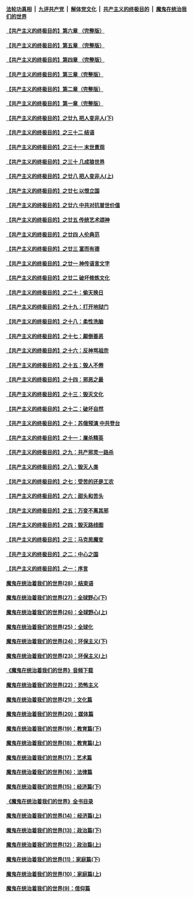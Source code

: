 ####  [法轮功真相](../../../../basic/blob/master/README.md?t=06070331) &nbsp;|&nbsp; [九评共产党](../../../../9ping.md/blob/master/README.md?t=06070331) &nbsp;|&nbsp; [解体党文化](../../../../jtdwh.md/blob/master/README.md?t=06070331)  &nbsp;|&nbsp; [共产主义的终极目的](../../../../gczydzjmd.md/blob/master/README.md?t=06070331) &nbsp;|&nbsp; [魔鬼在统治我们的世界](../../../../mgztzwmdsj.md/blob/master/README.md?t=06070331) 

#### [【共产主义的终极目的】第六章 （完整版）](../pages/nsc422/n11428913.md?t=06070331) 

#### [【共产主义的终极目的】第五章 （完整版）](../pages/nsc422/n11428912.md?t=06070331) 

#### [【共产主义的终极目的】第四章 （完整版）](../pages/nsc422/n11428907.md?t=06070331) 

#### [【共产主义的终极目的】第三章（完整版）](../pages/nsc422/n11428848.md?t=06070331) 

#### [【共产主义的终极目的】第二章（完整版）](../pages/nsc422/n11428831.md?t=06070331) 

#### [【共产主义的终极目的】第一章（完整版）](../pages/nsc422/n11417651.md?t=06070331) 

#### [【共产主义的终极目的】之廿九 把人变非人(下)](../pages/nsc422/n11344140.md?t=06070331) 

#### [【共产主义的终极目的】之三十二 结语](../pages/nsc422/n11360535.md?t=06070331) 

#### [【共产主义的终极目的】之三十一 末世景观](../pages/nsc422/n11351129.md?t=06070331) 

#### [【共产主义的终极目的】之三十 几成狼世界](../pages/nsc422/n11348280.md?t=06070331) 

#### [【共产主义的终极目的】之廿八 把人变非人(上)](../pages/nsc422/n11340492.md?t=06070331) 

#### [【共产主义的终极目的】之廿七 以恨立国](../pages/nsc422/n11336944.md?t=06070331) 

#### [【共产主义的终极目的】之廿六 中共对抗普世价值](../pages/nsc422/n11324785.md?t=06070331) 

#### [【共产主义的终极目的】之廿五 传统艺术颂神](../pages/nsc422/n11296396.md?t=06070331) 

#### [【共产主义的终极目的】之廿四 人伦典范](../pages/nsc422/n11296397.md?t=06070331) 

#### [【共产主义的终极目的】之廿三 富而有德](../pages/nsc422/n11283598.md?t=06070331) 

#### [【共产主义的终极目的】之廿一 神传语言文字](../pages/nsc422/n11263265.md?t=06070331) 

#### [【共产主义的终极目的】之廿二 破坏修炼文化](../pages/nsc422/n11245728.md?t=06070331) 

#### [【共产主义的终极目的】之二十：偷天换日](../pages/nsc422/n11238846.md?t=06070331) 

#### [【共产主义的终极目的】之十九：打开地狱门](../pages/nsc422/n11206376.md?t=06070331) 

#### [【共产主义的终极目的】之十八：柔性洗脑](../pages/nsc422/n11199994.md?t=06070331) 

#### [【共产主义的终极目的】之十七：颠倒善恶](../pages/nsc422/n11179782.md?t=06070331) 

#### [【共产主义的终极目的】之十六：反神骂祖宗](../pages/nsc422/n11166798.md?t=06070331) 

#### [【共产主义的终极目的】之十五：毁人不倦](../pages/nsc422/n11166792.md?t=06070331) 

#### [【共产主义的终极目的】之十四：邪恶之最](../pages/nsc422/n11150249.md?t=06070331) 

#### [【共产主义的终极目的】之十三：毁灭文化](../pages/nsc422/n11135227.md?t=06070331) 

#### [【共产主义的终极目的】之十二：破坏自然](../pages/nsc422/n11135214.md?t=06070331) 

#### [【共产主义的终极目的】之十：苏俄预演 中共登台](../pages/nsc422/n11118424.md?t=06070331) 

#### [【共产主义的终极目的】之十一：屠杀精英](../pages/nsc422/n11118442.md?t=06070331) 

#### [【共产主义的终极目的】之九：共产邪灵一路杀](../pages/nsc422/n11114139.md?t=06070331) 

#### [【共产主义的终极目的】之八：毁灭人类](../pages/nsc422/n11108503.md?t=06070331) 

#### [【共产主义的终极目的】之七：受苦的还是工农](../pages/nsc422/n11101809.md?t=06070331) 

#### [【共产主义的终极目的】之六：甜头和苦头](../pages/nsc422/n11096971.md?t=06070331) 

#### [【共产主义的终极目的】之五：万变不离其邪](../pages/nsc422/n11091285.md?t=06070331) 

#### [【共产主义的终极目的】之四：毁灭路线图](../pages/nsc422/n11086284.md?t=06070331) 

#### [【共产主义的终极目的】之三：马克思魔变](../pages/nsc422/n11061941.md?t=06070331) 

#### [【共产主义的终极目的】之二：中心之国](../pages/nsc422/n11047728.md?t=06070331) 

#### [【共产主义的终极目的】之一：序言](../pages/nsc422/n11086077.md?t=06070331) 

#### [魔鬼在统治着我们的世界(28)：结束语](../pages/nsc422/n10936246.md?t=06070331) 

#### [魔鬼在统治着我们的世界(27)：全球野心(下)](../pages/nsc422/n10928319.md?t=06070331) 

#### [魔鬼在统治着我们的世界(26)：全球野心(上)](../pages/nsc422/n10900318.md?t=06070331) 

#### [魔鬼在统治着我们的世界(25)：全球化](../pages/nsc422/n10788205.md?t=06070331) 

#### [魔鬼在统治着我们的世界(24)：环保主义(下)](../pages/nsc422/n10695307.md?t=06070331) 

#### [魔鬼在统治着我们的世界(23)：环保主义(上)](../pages/nsc422/n10688613.md?t=06070331) 

#### [《魔鬼在统治着我们的世界》音频下载](../pages/nsc422/n10635553.md?t=06070331) 

#### [魔鬼在统治着我们的世界(22)：恐怖主义](../pages/nsc422/n10614727.md?t=06070331) 

#### [魔鬼在统治着我们的世界(21)：文化篇](../pages/nsc422/n10597706.md?t=06070331) 

#### [魔鬼在统治着我们的世界(20)：媒体篇](../pages/nsc422/n10586579.md?t=06070331) 

#### [魔鬼在统治着我们的世界(19)：教育篇(下)](../pages/nsc422/n10564808.md?t=06070331) 

#### [魔鬼在统治着我们的世界(18)：教育篇(上)](../pages/nsc422/n10526970.md?t=06070331) 

#### [魔鬼在统治着我们的世界(17)：艺术篇](../pages/nsc422/n10499093.md?t=06070331) 

#### [魔鬼在统治着我们的世界(16)：法律篇](../pages/nsc422/n10485969.md?t=06070331) 

#### [魔鬼在统治着我们的世界(15)：经济篇(下)](../pages/nsc422/n10469975.md?t=06070331) 

#### [《魔鬼在统治着我们的世界》全书目录](../pages/nsc422/n10464261.md?t=06070331) 

#### [魔鬼在统治着我们的世界(14)：经济篇(上)](../pages/nsc422/n10457370.md?t=06070331) 

#### [魔鬼在统治着我们的世界(13)：政治篇(下)](../pages/nsc422/n10448270.md?t=06070331) 

#### [魔鬼在统治着我们的世界(12)：政治篇(上)](../pages/nsc422/n10444576.md?t=06070331) 

#### [魔鬼在统治着我们的世界(11)：家庭篇(下)](../pages/nsc422/n10440961.md?t=06070331) 

#### [魔鬼在统治着我们的世界(10)：家庭篇(上)](../pages/nsc422/n10435448.md?t=06070331) 

#### [魔鬼在统治着我们的世界(9)：信仰篇](../pages/nsc422/n10432159.md?t=06070331) 

